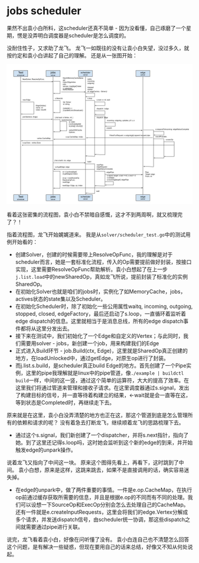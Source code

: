 # jobs scheduler

果然不出袁小白所料，这scheduler还真不简单 - 因为没看懂，自己琢磨了一个星期，愣是没弄明白调度器是scheduler是怎么调度的。

没耐住性子，又求助了龙飞。
龙飞一如既往的没有让袁小白失望，没过多久，就按约定和袁小白讲起了自己的理解。
还是从一张图开始：

![scheduler.jpg](./img/scheduler.jpg)

看着这张密集的流程图，袁小白不禁暗自感慨，这才不到两周啊，就又梳理完了？！

指着流程图，龙飞开始娓娓道来。
我是从`solver/scheduler_test.go`中的测试用例开始看的：
* 创建Solver，创建的时候需要带上ResolveOpFunc，我的理解是对于scheduler而言，她是一套标准化流程，传入的Op需要提前做好封装，按接口实现，这里需要ResolveOpFunc帮助解析。袁小白想起了在上一步`j.list.load`中的newSharedOp，真如龙飞所说，提前封装了标准化的实例SharedOp。
* 在初始化Solver也就是咱们的jobs时，实例化了如MemoryCache，jobs，actives状态的state集以及Scheduler。
* 在初始化Scheduler时，除了初始化一些公用属性waitq, incoming, outgoing, stopped, closed, edgeFactory，最后还启动了s.loop，一直循环着监听着edge dispatch的信息。这里就相当于是消息总线，所有的edge dispatch事件都将从这里分发出去。
* 接下来在测试中，我们初始化了一个Edge和自定义的Vertex；与此同时，我们需要用solver - jobs，新创建一个job，用来构建我们的Edge
* 正式进入Build环节 - job.Build(ctx, Edge)，这里就是SharedOp真正创建的地方，在loadUnlocked中，通过getEdge，对原生op进行了封装。
* 而j.list.s.build，是scheduler真正build Edge的地方。首先创建了一个Pipe实例，这里的pipe我理解就是linux中的pipe管道，像`./example | buildctl build`一样，中间的这一竖，通过这个简单的运算符，大大的提高了效率。在这里我们将通过管道来管理和接收子请求。在这里调度器通过s.signal，发出了构建目标的信号，并一直等待着构建立的结果，<-wait就是会一直等在这，等到状态是Completed时，再继续走下去。

原来就是在这里，袁小白没弄清楚的地方也正在这，那这个管道到底是怎么管理所有的依赖和请求的呢？
没有着急去打断龙飞，继续顺着龙飞的思路梳理下去。

* 通过这个s.signal，我们新创建了一个dispatcher，并将s.next指针，指向了她。到了这里还记得s.loop吗，这时她会监听到这个新的edge的到来，并开始触发edge的unpark操作。

说着龙飞又指向了中间这一块。
原来这个图得先看上，再看下，这时跳到了中间。
袁小白想，原来是这样，这跳来跳去，如果不是直接调用的话，确实容易迷失掉。

* 在edge的unpark中，做了两件重要的事情。一件是e.op.CacheMap，在执行op前通过缓存获取所需要的信息，并且是根据e.op的不同而有不同的处理。我们可以设想一下SourceOp和ExecOp分别会怎么去处理自己的CacheMap。还有一件就是e.createInputRequests，这里会将我们的edge.Vertex分解成多个请求，并发送dispatch信号，由scheduler统一协调，那这些dispatch之间就需要通过pipe进行关联。

说完，龙飞看着袁小白，好像在问听懂了没有。
袁小白连自己也不清楚怎么回答这个问题，是有解决一些疑惑，但现在要用自己的话来总结，好像又不知从何处说起。
